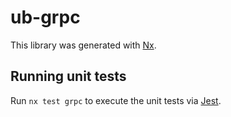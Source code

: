 # ub-grpc

This library was generated with [Nx](https://nx.dev).

## Running unit tests

Run `nx test grpc` to execute the unit tests via [Jest](https://jestjs.io).
